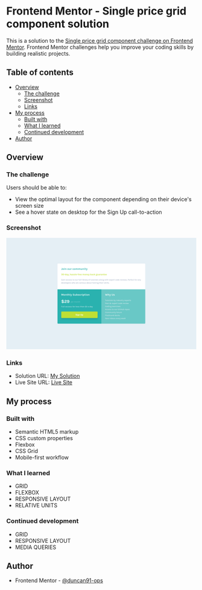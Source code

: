# Frontend Mentor - Single price grid component solution

This is a solution to the [Single price grid component challenge on Frontend Mentor](https://www.frontendmentor.io/challenges/single-price-grid-component-5ce41129d0ff452fec5abbbc). Frontend Mentor challenges help you improve your coding skills by building realistic projects.

## Table of contents

- [Overview](#overview)
  - [The challenge](#the-challenge)
  - [Screenshot](#screenshot)
  - [Links](#links)
- [My process](#my-process)
  - [Built with](#built-with)
  - [What I learned](#what-i-learned)
  - [Continued development](#continued-development)
- [Author](#author)

## Overview

### The challenge

Users should be able to:

- View the optimal layout for the component depending on their device's screen size
- See a hover state on desktop for the Sign Up call-to-action

### Screenshot

![My Solution Screenshot](./screenshot.png)

### Links

- Solution URL: [My Solution](https://www.frontendmentor.io/solutions/single-price-grid-component-bdVejiS4B)
- Live Site URL: [Live Site](https://duncan91-ops.github.io/single-price-grid-component/)

## My process

### Built with

- Semantic HTML5 markup
- CSS custom properties
- Flexbox
- CSS Grid
- Mobile-first workflow

### What I learned

- GRID
- FLEXBOX
- RESPONSIVE LAYOUT
- RELATIVE UNITS

### Continued development

- GRID
- RESPONSIVE LAYOUT
- MEDIA QUERIES

## Author

- Frontend Mentor - [@duncan91-ops](https://www.frontendmentor.io/profile/duncan91-ops)
